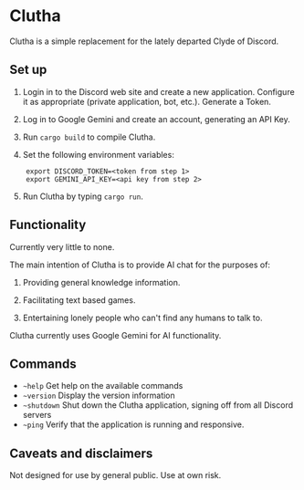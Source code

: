Clutha
===

Clutha is a simple replacement for the lately departed Clyde of Discord.

Set up
---

  1. Login in to the Discord web site and create a new application.  Configure it as appropriate (private application, bot, etc.).  Generate a Token.

  2. Log in to Google Gemini and create an account, generating an API Key.

  3. Run `cargo build` to compile Clutha.

  4. Set the following environment variables:

```
    export DISCORD_TOKEN=<token from step 1>
    export GEMINI_API_KEY=<api key from step 2>
```

  5. Run Clutha by typing `cargo run`.

Functionality
---

Currently very little to none.

The main intention of Clutha is to provide AI chat for the purposes of:

1. Providing general knowledge information.

2. Facilitating text based games.

3. Entertaining lonely people who can't find any humans to talk to.

Clutha currently uses Google Gemini for AI functionality.

Commands
--- 
  * `~help` Get help on the available commands
  * `~version` Display the version information
  * `~shutdown` Shut down the Clutha application, signing off from all Discord servers
  * `~ping` Verify that the application is running and responsive.

Caveats and disclaimers
---

Not designed for use by general public.
Use at own risk.
